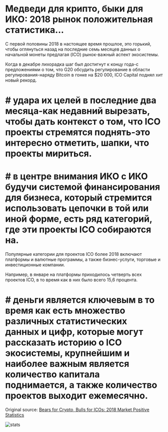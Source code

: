 # Медведи для крипто, быки для ИКО: 2018 рынок положительная статистика...

С первой половины 2018 в настоящее время прошлое, это горький, чтобы оглянуться назад на последние семь месяцев данных о начальной монеты предлагая (ICO) рынок-важный аспект экосистемы.

Когда в декабре лихорадка шаг был достигнут к концу года-с предложениями о том, что G20 обсудить регулирование в области регулирования-наряду Bitcoin в гонке на $20 000, ICO Capital поднял хит новый рекорд.

# # удара их целей в последние два месяца-как недавний вырезать, чтобы дать контекст о том, что ICO проекты стремятся поднять-это интересно отметить, шапки, что проекты мириться.

# # в центре внимания ИКО с ИКО будучи системой финансирования для бизнеса, который стремится использовать цепочки в той или иной форме, есть ряд категорий, где эти проекты ICO собираются на.

Популярные категории для проектов ICO более 2018 включают платформы и валютные программы, а также бизнес-услуги, торговые и инвестиционные компании.

Например, в январе на платформы приходилось четверть всех проектов ICO, в то время как в них было всего 15,6 процента.

# # деньги является ключевым в то время как есть множество различных статистических данных и цифр, которые могут рассказать историю о ICO экосистемы, крупнейшим и наиболее важным является количество капитала поднимается, а также количество проектов выходит ежемесячно.

Original source: [Bears for Crypto, Bulls for ICOs: 2018 Market Positive Statistics](https://cointelegraph.com/news/bears-for-crypto-bulls-for-icos-2018-market-positive-statistics)

![stats](https://c.statcounter.com/11760860/0/a89fa40b/1/ "stats")